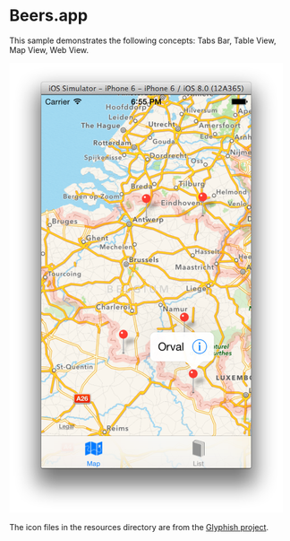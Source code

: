 Beers.app
=========

This sample demonstrates the following concepts: Tabs Bar, Table View, Map View, Web View.

[![ScreenShot](screenshot.png)](blank)

The icon files in the resources directory are from the [Glyphish project](http://glyphish.com).
